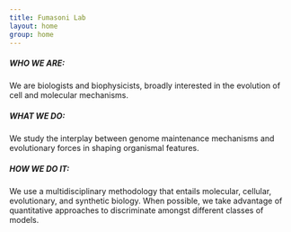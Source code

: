 ```yaml
---
title: Fumasoni Lab
layout: home
group: home
---
```

<h5>WHO WE ARE:</h5> We are biologists and biophysicists, broadly interested in the evolution of cell and molecular mechanisms. <br>
<h5>WHAT WE DO:</h5> We study the interplay between genome maintenance mechanisms and evolutionary forces in shaping organismal features.<br>
<h5>HOW WE DO IT:</h5> We use a multidisciplinary methodology that entails molecular, cellular, evolutionary, and synthetic biology. When possible, we take advantage of quantitative approaches to discriminate amongst different classes of models. 
